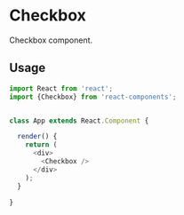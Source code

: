 
# Checkbox

Checkbox component.

## Usage

```js
import React from 'react';
import {Checkbox} from 'react-components';


class App extends React.Component {

  render() {
    return (
      <div>
        <Checkbox />
      </div>
    );
  }

}
```
